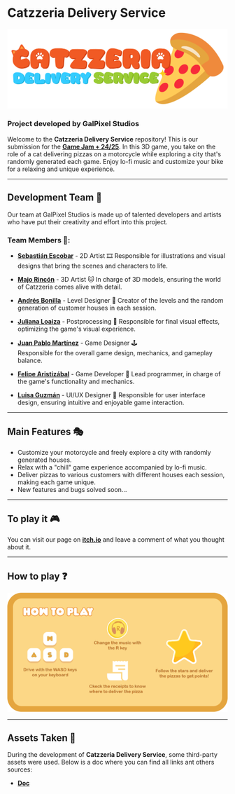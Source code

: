 # Catzzeria Delivery Service

![Catzzeria Delivery Service Banner](Assets/Sprites/title.png)


### Project developed by GalPixel Studios

Welcome to the **Catzzeria Delivery Service** repository! This is our submission for the [**Game Jam + 24/25**](https://gamejamplus.com/). In this 3D game, you take on the role of a cat delivering pizzas on a motorcycle while exploring a city that's randomly generated each game. Enjoy lo-fi music and customize your bike for a relaxing and unique experience.

---

## Development Team 👥

Our team at GalPixel Studios is made up of talented developers and artists who have put their creativity and effort into this project.

### Team Members 🥇:

- [**Sebastián Escobar**](https://www.linkedin.com/in/sebastianescobart/) - 2D Artist 🎞️ 
  Responsible for illustrations and visual designs that bring the scenes and characters to life.

- [**Majo Rincón**](https://drive.google.com/drive/folders/1-8OdcF5O1SF8xe0EKNtE00oYpPr73qwv) - 3D Artist 🐱
  In charge of 3D models, ensuring the world of Catzzeria comes alive with detail.

- [**Andrés Bonilla**](https://www.linkedin.com/in/andres-bonilla-galindo/) - Level Designer 👾
  Creator of the levels and the random generation of customer houses in each session.

- [**Juliana Loaiza**](https://youtu.be/6yCzQz8Hqss?si=B5OeUU_pQIcHlH1g) - Postprocessing 📸
  Responsible for final visual effects, optimizing the game's visual experience.

- [**Juan Pablo Martínez**](https://www.linkedin.com/in/jpablo-martinez/) - Game Designer 🕹️  
  Responsible for the overall game design, mechanics, and gameplay balance.

- [**Felipe Aristizábal**](https://www.linkedin.com/in/felipearistizabal/) - Game Developer 🤖
  Lead programmer, in charge of the game's functionality and mechanics.

- [**Luisa Guzmán**](https://drive.google.com/drive/folders/1u9nwwitav-op0k_Buubmd1i5FTUgDSYP) - UI/UX Designer 🎨
  Responsible for user interface design, ensuring intuitive and enjoyable game interaction.

---

## Main Features 🎭

- Customize your motorcycle and freely explore a city with randomly generated houses.
- Relax with a "chill" game experience accompanied by lo-fi music.
- Deliver pizzas to various customers with different houses each session, making each game unique.
- New features and bugs solved soon...

---

## To play it 🎮

You can visit our page on [**itch.io**](https://pablitoh5.itch.io/catzzeria) and leave a comment of what you thought about it.

---

## How to play ❓

![Catzzeria Delivery Service Banner](Assets/Sprites/Menus/HowToPlay.png)

---
## Assets Taken 📄

During the development of **Catzzeria Delivery Service**, some third-party assets were used. Below is a doc where you can find all links ant others sources:

- **[Doc](https://docs.google.com/document/d/1vZOdW0YeLkDJhxtuUmXQh1HHrrP92fcovn8rO9pwvys/edit?usp=sharing)**  



